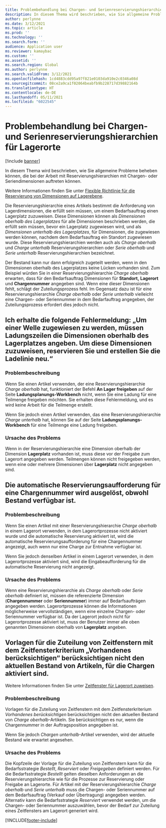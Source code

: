 ```yaml
---
title: Problembehandlung bei Chargen- und Serienreservierungshierarchien für Lagerorte
description: In diesem Thema wird beschrieben, wie Sie allgemeine Probleme beheben können, die bei der Arbeit mit Reservierungshierarchien mit Chargen- oder Seriendimensionen auftreten können.
author: perlynne
ms.date: 3/12/2021
ms.topic: article
ms.prod: ''
ms.technology: ''
ms.search.form: ''
audience: Application user
ms.reviewer: kamaybac
ms.custom: ''
ms.assetid: ''
ms.search.region: Global
ms.author: perlynne
ms.search.validFrom: 3/12/2021
ms.openlocfilehash: 1cd4883cdd95a97f821e0103da910e2c0346a08d
ms.sourcegitcommit: 08ce2a9ca1f02064beabfb9b228717d39882164b
ms.translationtype: HT
ms.contentlocale: de-DE
ms.lasthandoff: 05/11/2021
ms.locfileid: "6022545"
---
```

# <a name="troubleshoot-warehouse-batch-and-serial-reservation-hierarchies"></a>Problembehandlung bei Chargen- und Serienreservierungshierarchien für Lagerorte

[!include [banner](../includes/banner.md)]

In diesem Thema wird beschrieben, wie Sie allgemeine Probleme beheben können, die bei der Arbeit mit Reservierungshierarchien mit Chargen- oder Seriendimensionen auftreten können.

Weitere Informationen finden Sie unter [Flexible Richtlinie für die Reservierung von Dimensionen auf Lagerebene](flexible-warehouse-level-dimension-reservation.md).

Die Reservierungshierarchie eines Artikels bestimmt die Anforderung von Lagerdimensionen, die erfüllt sein müssen, um einem Bedarfsauftrag einen Lagerplatz zuzuweisen. Diese Dimensionen können als *Dimensionen oberhalb des Lagerplatzes* für alle Dimensionen beschrieben werden, die erfüllt sein müssen, bevor ein Lagerplatz zugewiesen wird, und als *Dimensionen unterhalb des Lagerplatzes*, für Dimensionen, die zugewiesen werden können, nachdem dem Bedarfsauftrag ein Standort zugewiesen wurde. Diese Reservierungshierarchien werden auch als *Charge oberhalb* und *Charge unterhalb* Reservierungshierarchien oder *Serie oberhalb* und *Serie unterhalb* Reservierungshierarchien bezeichnet.

Der Bestand kann nur dann erfolgreich zugeteilt werden, wenn in den Dimensionen oberhalb des Lagerplatzes keine Lücken vorhanden sind. Zum Beispiel würden Sie in einer Reservierungshierarchie *Charge oberhalb* erwarten, dass für den Bedarfsauftrag Dimensionen für **Standort,** **Lagerort** und **Chargennummer** angegeben sind. Wenn eine dieser Dimensionen fehlt, schlägt der Zuteilungsprozess fehl. Im Gegensatz dazu ist für eine Reservierungshierarchie *Charge oberhalb* oder *Serie unterhalb* vielleicht eine Chargen- oder Seriennummer in dem Bedarfauftrag angegeben, der Zuteilungsprozess erfordert dies jedoch nicht.

## <a name="i-receive-the-following-error-message-to-be-assigned-to-wave-load-lines-must-specify-the-dimensions-above-the-location-to-assign-these-dimensions-reserve-and-recreate-the-load-line"></a>Ich erhalte die folgende Fehlermeldung: „Um einer Welle zugewiesen zu werden, müssen Ladungszeilen die Dimensionen oberhalb des Lagerplatzes angeben. Um diese Dimensionen zuzuweisen, reservieren Sie und erstellen Sie die Ladelinie neu.“

### <a name="issue-description"></a>Problembeschreibung

Wenn Sie einen Artikel verwenden, der eine Reservierungshierarchie *Charge oberhalb* hat, funktioniert der Befehl **An Lager freigeben** auf der Seite **Ladungsplanungs-Workbench** nicht, wenn Sie eine Ladung für eine Teilmenge freigeben möchten. Sie erhalten diese Fehlermeldung, und es wird keine Arbeit für die Teilmenge erstellt.

Wenn Sie jedoch einen Artikel verwenden, das eine Reservierungshierarchie *Charge unterhalb* hat, können Sie auf der Seite **Ladungsplanungs-Workbench** für eine Teilmenge eine Ladung freigeben.

### <a name="issue-cause"></a>Ursache des Problems

Wenn in der Reservierungshierarchie eine Dimension oberhalb der Dimension **Lagerplatz** vorhanden ist, muss diese vor der Freigabe zum Lagerort angegeben werden. Teilmengen können nicht freigegeben werden, wenn eine oder mehrere Dimensionen über **Lagerplatz** nicht angegeben sind.

## <a name="the-auto-reservation-prompt-for-a-batch-number-is-triggered-even-though-there-is-available-inventory"></a>Die automatische Reservierungsaufforderung für eine Chargennummer wird ausgelöst, obwohl Bestand verfügbar ist.

### <a name="issue-description"></a>Problembeschreibung

Wenn Sie einen Artikel mit einer Reservierungshierarchie *Charge oberhalb* in einem Lagerort verwenden, in dem Lagerortprozesse nicht aktiviert wurde und die automatische Reservierung aktiviert ist, wird die automatische Reservierungsaufforderung für eine Chargennummer angezeigt, auch wenn nur eine Charge zur Entnahme verfügbar ist.

Wenn Sie jedoch denselben Artikel in einem Lagerort verwenden, in dem Lagerortprozesse aktiviert sind, wird die Eingabeaufforderung für die automatische Reservierung nicht angezeigt.

### <a name="issue-cause"></a>Ursache des Problems

Wenn eine Reservierungshierarchie als *Charge oberhalb* oder *Serie oberhalb* definiert ist, müssen die referenzierte Dimension (**Chargennummer** oder **Seriennummer**) immer auf Bedarfsaufträgen angegeben werden. Lagerortprozesse können die Informationen möglicherweise vervollständigen, wenn eine einzelne Chargen- oder Seriennummer verfügbar ist. Da der Lagerort jedoch nicht für Lagerortprozesse aktiviert ist, muss der Benutzer immer alle oben genannten Dimensionen oberhalb von **Lagerplatz** angeben.

## <a name="slotting-templates-that-have-the-consider-on-hand-slot-criterion-dont-consider-current-on-hand-inventory-for-batch-enabled-items"></a>Vorlagen für die Zuteilung von Zeitfenstern mit dem Zeitfensterkriterium „Vorhandenes berücksichtigen“ berücksichtigen nicht den aktuellen Bestand von Artikeln, für die Chargen aktiviert sind.

Weitere Informationen finden Sie unter [Zeitfenster für Lagerort zuweisen](warehouse-slotting.md).

### <a name="issue-description"></a>Problembeschreibung

Vorlagen für die Zuteilung von Zeitfenstern mit dem Zeitfensterkriterium *Vorhandenes berücksichtigen* berücksichtigen nicht den aktuellen Bestand von *Charge oberhalb*-Artikeln. Sie berücksichtigen es nur, wenn die Chargennummer in der Auftragsposition angegeben ist.

Wenn Sie jedoch *Chargen unterhalb*-Artikel verwenden, wird der aktuelle Bestand wie erwartet angesehen.

### <a name="issue-cause"></a>Ursache des Problems

Die Kopfzeile der Vorlage für die Zuteilung von Zeitfenstern kann für die Bedarfsstrategie *Bestellt*, *Reserviert* oder *Freigegeben* definiert werden. Für die Bedarfsstrategie *Bestellt* gelten dieselben Anforderungen an die Reservierungshierarchie wie für die Prozesse zur Reservierung oder Freigabe an Lagerorte. Für Artikel mit der Reservierungshierarchie *Charge oberhalb* und *Serie unterhalb* muss die Chargen- oder Seriennummer auf dem Bedarfsauftrag (Verkauf oder Übertragung) angegeben werden. Alternativ kann die Bedarfsstrategie *Reserviert* verwendet werden, um die Chargen- oder Seriennummer auszuwählen, bevor der Bedarf zur Zuteilung eines Zeitfensters am Lagerort generiert wird.

[!INCLUDE[footer-include](../../includes/footer-banner.md)]
